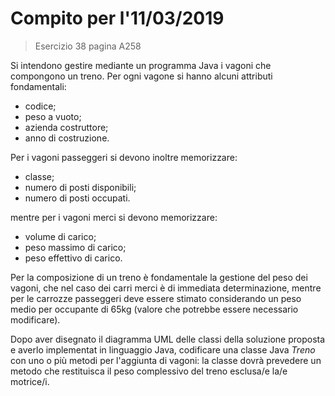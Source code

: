 # Compito per l'11/03/2019
> Esercizio 38 pagina A258


Si intendono gestire mediante un programma Java i vagoni che compongono un treno. 
Per ogni vagone si hanno alcuni attributi fondamentali:
* codice;
* peso a vuoto;
* azienda costruttore;
* anno di costruzione.

Per i vagoni passeggeri si devono inoltre memorizzare:
* classe;
* numero di posti disponibili;
* numero di posti occupati.

mentre per i vagoni merci si devono memorizzare:
* volume di carico;
* peso massimo di carico;
* peso effettivo di carico.

Per la composizione di un treno è fondamentale la gestione
del peso dei vagoni, che nel caso dei carri merci è di immediata
determinazione, mentre per le carrozze passeggeri deve essere
stimato considerando un peso medio per occupante di 65kg
(valore che potrebbe essere necessario modificare).

Dopo aver disegnato il diagramma UML delle classi
della soluzione proposta e averlo implementat in linguaggio Java,
codificare una classe Java _Treno_ con uno o più metodi per 
l'aggiunta di vagoni: la classe dovrà prevedere un metodo che
restituisca il peso complessivo del treno esclusa/e la/e motrice/i. 
